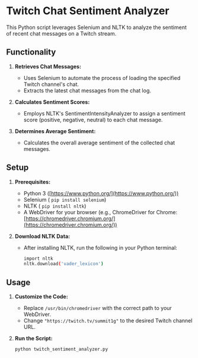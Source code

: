 # Twitch Chat Sentiment Analyzer

This Python script leverages Selenium and NLTK to analyze the sentiment of recent chat messages on a Twitch stream.

## Functionality

1. **Retrieves Chat Messages:**
   - Uses Selenium to automate the process of loading the specified Twitch channel's chat.
   - Extracts the latest chat messages from the chat log.

2. **Calculates Sentiment Scores:**
   - Employs NLTK's SentimentIntensityAnalyzer to assign a sentiment score (positive, negative, neutral) to each chat message.

3. **Determines Average Sentiment:**
   - Calculates the overall average sentiment of the collected chat messages. 

## Setup

1. **Prerequisites:**
   - Python 3 ([https://www.python.org/](https://www.python.org/))
   - Selenium ( `pip install selenium`)
   - NLTK ( `pip install nltk`)
   - A WebDriver for your browser (e.g., ChromeDriver for Chrome: [https://chromedriver.chromium.org/](https://chromedriver.chromium.org/))

2. **Download NLTK Data:**
   - After installing NLTK, run the following in your Python terminal:
     ```bash
     import nltk
     nltk.download('vader_lexicon')
     ```

## Usage

1. **Customize the Code:**
   - Replace `/usr/bin/chromedriver` with the correct path to your WebDriver.
   - Change `"https://twitch.tv/summit1g"` to the desired Twitch channel URL.

2. **Run the Script:**
   ```bash
   python twitch_sentiment_analyzer.py 
